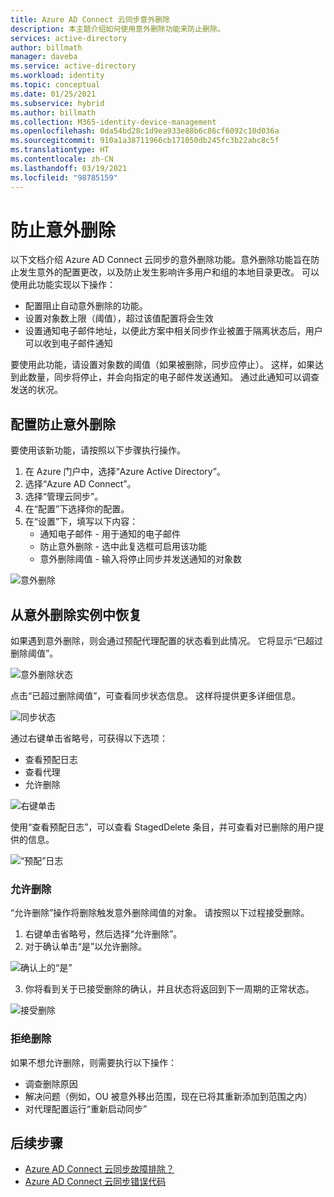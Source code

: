 ```yaml
---
title: Azure AD Connect 云同步意外删除
description: 本主题介绍如何使用意外删除功能来防止删除。
services: active-directory
author: billmath
manager: daveba
ms.service: active-directory
ms.workload: identity
ms.topic: conceptual
ms.date: 01/25/2021
ms.subservice: hybrid
ms.author: billmath
ms.collection: M365-identity-device-management
ms.openlocfilehash: 0da54bd28c1d9ea933e88b6c86cf6092c10d036a
ms.sourcegitcommit: 910a1a38711966cb171050db245fc3b22abc8c5f
ms.translationtype: HT
ms.contentlocale: zh-CN
ms.lasthandoff: 03/19/2021
ms.locfileid: "98785159"
---
```

# <a name="accidental-delete-prevention"></a>防止意外删除

以下文档介绍 Azure AD Connect 云同步的意外删除功能。意外删除功能旨在防止发生意外的配置更改，以及防止发生影响许多用户和组的本地目录更改。  可以使用此功能实现以下操作：

- 配置阻止自动意外删除的功能。 
- 设置对象数上限（阈值），超过该值配置将会生效 
- 设置通知电子邮件地址，以便此方案中相关同步作业被置于隔离状态后，用户可以收到电子邮件通知 

要使用此功能，请设置对象数的阈值（如果被删除，同步应停止）。  这样，如果达到此数量，同步将停止，并会向指定的电子邮件发送通知。  通过此通知可以调查发送的状况。


## <a name="configure-accidental-delete-prevention"></a>配置防止意外删除
要使用该新功能，请按照以下步骤执行操作。


1.  在 Azure 门户中，选择“Azure Active Directory”。 
2.  选择“Azure AD Connect”。
3.  选择“管理云同步”。
4. 在“配置”下选择你的配置。
5. 在“设置”下，填写以下内容：
    - 通知电子邮件 - 用于通知的电子邮件
    - 防止意外删除 - 选中此复选框可启用该功能
    - 意外删除阈值 - 输入将停止同步并发送通知的对象数

![意外删除](media/how-to-accidental-deletes/accident-1.png)

## <a name="recovering-from-an-accidental-delete-instance"></a>从意外删除实例中恢复
如果遇到意外删除，则会通过预配代理配置的状态看到此情况。  它将显示“已超过删除阈值”。
 
![意外删除状态](media/how-to-accidental-deletes/delete-1.png)

点击“已超过删除阈值”，可查看同步状态信息。  这样将提供更多详细信息。 
 
 ![同步状态](media/how-to-accidental-deletes/delete-2.png)

通过右键单击省略号，可获得以下选项：
 - 查看预配日志
 - 查看代理
 - 允许删除

 ![右键单击](media/how-to-accidental-deletes/delete-3.png)

使用“查看预配日志”，可以查看 StagedDelete 条目，并可查看对已删除的用户提供的信息。
 
 ![“预配”日志](media/how-to-accidental-deletes/delete-7.png)

### <a name="allowing-deletes"></a>允许删除

“允许删除”操作将删除触发意外删除阈值的对象。  请按照以下过程接受删除。  

1. 右键单击省略号，然后选择“允许删除”。
2. 对于确认单击“是”以允许删除。
 
 ![确认上的“是”](media/how-to-accidental-deletes/delete-4.png)

3. 你将看到关于已接受删除的确认，并且状态将返回到下一周期的正常状态。 
 
 ![接受删除](media/how-to-accidental-deletes/delete-8.png)

### <a name="rejecting-deletions"></a>拒绝删除

如果不想允许删除，则需要执行以下操作：
- 调查删除原因
- 解决问题（例如，OU 被意外移出范围，现在已将其重新添加到范围之内）
- 对代理配置运行“重新启动同步”

## <a name="next-steps"></a>后续步骤 

- [Azure AD Connect 云同步故障排除？](how-to-troubleshoot.md)
- [Azure AD Connect 云同步错误代码](reference-error-codes.md)
 

